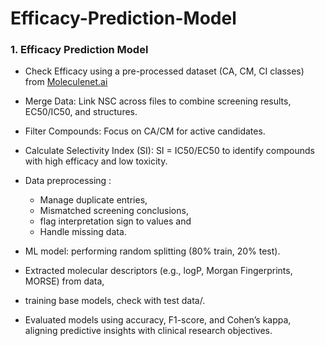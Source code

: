 # Efficacy-Prediction-Model

### 1. Efficacy Prediction Model 

- Check Efficacy using a pre-processed dataset (CA, CM, CI classes) from [Moleculenet.ai](https://wiki.nci.nih.gov/spaces/NCIDTPdata/pages/158204006/AIDS+Antiviral+Screen+Data)
- Merge Data: Link NSC across files to combine screening results, EC50/IC50, and structures.
- Filter Compounds: Focus on CA/CM for active candidates.
- Calculate Selectivity Index (SI): SI = IC50/EC50 to identify compounds with high efficacy and low toxicity.
  
- Data preprocessing :
  - Manage duplicate entries,
  - Mismatched screening conclusions,
  - flag interpretation sign to values and
  - Handle missing data.
    
- ML model: performing random splitting (80% train, 20% test). 
- Extracted molecular descriptors (e.g., logP, Morgan Fingerprints, MORSE) from data, 
- training base models, check with test data/.
- Evaluated models using accuracy, F1-score, and Cohen’s kappa, aligning predictive insights with clinical research 
objectives. 

